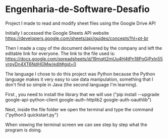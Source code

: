 # Engenharia-de-Software-Desafio

Project I made to read and modify sheet files using the Google Drive API

Initially I accessed the Google Sheets API website https://developers.google.com/sheets/api/guides/concepts?hl=pt-br

Then I made a copy of the document delivered by the company and left the editable link for everyone. The link to the file used is: https://docs.google.com/spreadsheets/d/19mqtt2mUu4H4tPn18PoGjPxln55vrpyDn4XT6NdHGMw/edit#gid=0

The language I chose to do this project was Python because the Python language makes it very easy to use data manipulation, something that I don't find so simple in Java (the second language I'm learning).

First , you need to install the library that we will use ("pip install --upgrade google-api-python-client google-auth-httplib2 google-auth-oauthlib")

Next, inside the file folder we open the terminal and type the command ("python3 quickstart.py")

When viewing the terminal screen we can see step by step what the program is doing.
